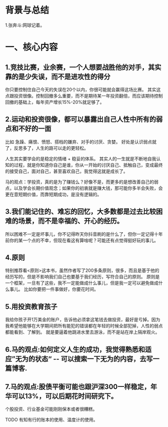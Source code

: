 # 背景与总结
1.张奔斗:网球记着。

# 一、核心内容
## 1.竞技比赛，业余赛，一个人想要战胜他的对手，其实靠的是少失误，而不是进攻性的得分
你只要控制住自己今天的失误在20个以内，你很可能就会赢得这场比赛。
其实这点跟投资很像。控制回撤多么重要，而不是期待某一年投资翻倍，而应该期待控制回撤的基础上，每年资产增长15%-20%就足够了。

## 2.运动和投资很像，都可以暴露出自己人性中所有的弱点和不好的一面
比如 急躁、痛恨、愤怒、搭档的嫌弃、对手的讨厌、贪婪。
好处是认识弱点就了，反思多了，人生的路可以走的更轻松。

人生其实要学会的是稳定的情绪 + 稳妥的体系。
其实人的一生就是不断地自我认知的过程，就是你知道你自己是谁，你从一开始的讨厌自己、抵触自己，变成最终的接受自己，面对自己，甚至喜欢自己，我觉得这就是成长了。

马的观点：学投资，真的是为了赚钱么？好像不是，而更多的是想改善自己的弱点，以及学会长期价值观念；如果你的初衷就是赚大钱，那可能你多半会失败，会更在意短期价值，而靠短期成功，是没有逻辑的。

## 3.我们能记住的、难忘的回忆，大多数都是过去比较困难的场景，而不是幸福的、开心的经历。
所以困难不一定是坏事儿，你不记得昨天你抖音刷的是什么了，但你一定记得十年前你的某一个点的不幸，但现在看这有算啥呢？可能还有点觉得挺好玩的事儿。

## 4.原则
特别推荐看<原则>这本书，虽然作者写了200多条原则，很多，而且是基于他的经历写的，但是不影响我们自己也要基于我们经历，写符合自己的原则。
原则是一个框架，一旦有了这些，我不一定能做成什么事儿，但是我一定可以避免做成什么事儿。
比如你要把一件事做好，你要花时间。

## 5.用投资教育孩子
我给你孩子开1万美金的账户，告诉他必须拿这笔钱去做投资，最好是亏掉。因为我希望他能够在大学期间把所有能犯的错误都在年轻的时候全部犯掉，人性的弱点都能看到、了解到。
就是要逼着他跳进水里去游泳，而不是站在岸上隔岸观火。

## 6.马的观点:如何定义人生的成功，我觉得熟悉和适应”无为的状态“ -- 可以搜索一下无为的内容，去写一篇博客.

## 7.马的观点:股债平衡可能也跟沪深300一样稳定，年华可以13%，可以后期花时间研究下。
个股投资、行业基金可能刚刚保本或者很糟糕。

TODO 
有知有行的账本的使用、温度计的使用。

